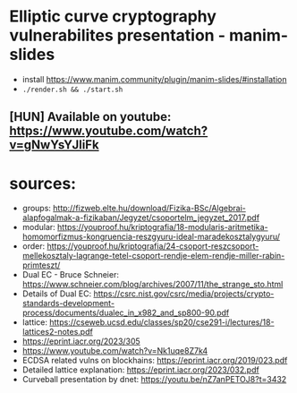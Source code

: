 # Elliptic curve cryptography vulnerabilites presentation - manim-slides
- install https://www.manim.community/plugin/manim-slides/#installation
- `./render.sh && ./start.sh`

## [HUN] Available on youtube: https://www.youtube.com/watch?v=gNwYsYJliFk

# sources:
- groups: http://fizweb.elte.hu/download/Fizika-BSc/Algebrai-alapfogalmak-a-fizikaban/Jegyzet/csoportelm_jegyzet_2017.pdf
- modular: https://youproof.hu/kriptografia/18-modularis-aritmetika-homomorfizmus-kongruencia-reszgyuru-ideal-maradekosztalygyuru/
- order: https://youproof.hu/kriptografia/24-csoport-reszcsoport-mellekosztaly-lagrange-tetel-csoport-rendje-elem-rendje-miller-rabin-primteszt/
- Dual EC - Bruce Schneier: https://www.schneier.com/blog/archives/2007/11/the_strange_sto.html
- Details of Dual EC: https://csrc.nist.gov/csrc/media/projects/crypto-standards-development-process/documents/dualec_in_x982_and_sp800-90.pdf
- lattice: https://cseweb.ucsd.edu/classes/sp20/cse291-i/lectures/18-lattices2-notes.pdf
- https://eprint.iacr.org/2023/305
- https://www.youtube.com/watch?v=Nk1uqe8Z7k4
- ECDSA related vulns on blockhains: https://eprint.iacr.org/2019/023.pdf
- Detailed lattice explanation: https://eprint.iacr.org/2023/032.pdf
- Curveball presentation by dnet: https://youtu.be/nZ7anPETOJ8?t=3432
